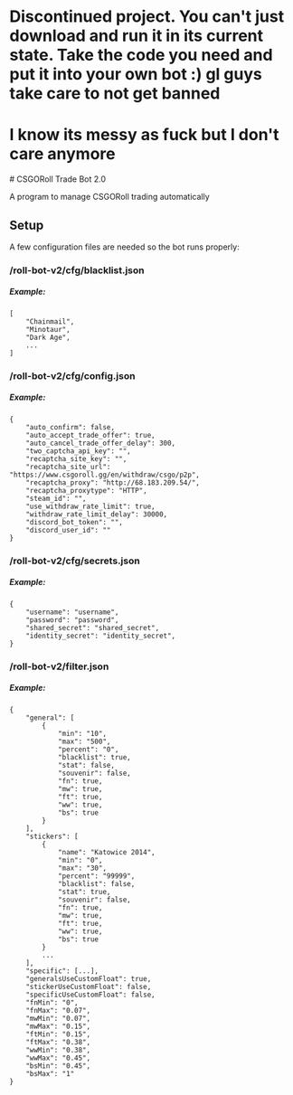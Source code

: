# Discontinued project. You can't just download and run it in its current state. Take the code you need and put it into your own bot :) gl guys take care to not get banned

# I know its messy as fuck but I don't care anymore


﻿# CSGORoll Trade Bot 2.0

A program to manage CSGORoll trading automatically

## Setup

A few configuration files are needed so the bot runs properly:

### /roll-bot-v2/cfg/blacklist.json

##### Example:

    [
        "Chainmail",
        "Minotaur",
        "Dark Age",
        ...
    ]

### /roll-bot-v2/cfg/config.json

##### Example:

    {
        "auto_confirm": false,
        "auto_accept_trade_offer": true,
        "auto_cancel_trade_offer_delay": 300,
        "two_captcha_api_key": "",
        "recaptcha_site_key": "",
        "recaptcha_site_url": "https://www.csgoroll.gg/en/withdraw/csgo/p2p",
        "recaptcha_proxy": "http://68.183.209.54/",
        "recaptcha_proxytype": "HTTP",
        "steam_id": "",
        "use_withdraw_rate_limit": true,
        "withdraw_rate_limit_delay": 30000,
        "discord_bot_token": "",
        "discord_user_id": ""
    }

### /roll-bot-v2/cfg/secrets.json

##### Example:

    {
        "username": "username",
        "password": "password",
        "shared_secret": "shared_secret",
        "identity_secret": "identity_secret",
    }

### /roll-bot-v2/filter.json

##### Example:

    {
        "general": [
            {
                "min": "10",
                "max": "500",
                "percent": "0",
                "blacklist": true,
                "stat": false,
                "souvenir": false,
                "fn": true,
                "mw": true,
                "ft": true,
                "ww": true,
                "bs": true
            }
        ],
        "stickers": [
            {
                "name": "Katowice 2014",
                "min": "0",
                "max": "30",
                "percent": "99999",
                "blacklist": false,
                "stat": true,
                "souvenir": false,
                "fn": true,
                "mw": true,
                "ft": true,
                "ww": true,
                "bs": true
            }
            ...
        ],
        "specific": [...],
        "generalsUseCustomFloat": true,
        "stickerUseCustomFloat": false,
        "specificUseCustomFloat": false,
        "fnMin": "0",
        "fnMax": "0.07",
        "mwMin": "0.07",
        "mwMax": "0.15",
        "ftMin": "0.15",
        "ftMax": "0.38",
        "wwMin": "0.38",
        "wwMax": "0.45",
        "bsMin": "0.45",
        "bsMax": "1"
    }
